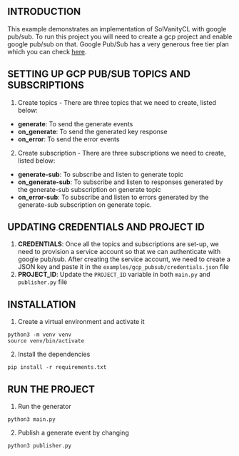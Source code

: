 ## INTRODUCTION
This example demonstrates an implementation of SolVanityCL with google pub/sub. To run this project you will need to create a gcp project and enable google pub/sub on that. Google Pub/Sub has a very generous free tier plan which you can check [here](https://cloud.google.com/pubsub/pricing).

## SETTING UP GCP PUB/SUB TOPICS AND SUBSCRIPTIONS
1. Create topics - There are three topics that we need to create, listed below:
-  **generate**: To send the generate events 
-  **on_generate**: To send the generated key response
-  **on_error**: To send the error events

2. Create subscription - There are three subscriptions we need to create, listed below:
- **generate-sub**: To subscribe and listen to generate topic
- **on_generate-sub**: To subscribe and listen to responses generated by the generate-sub subscription on generate topic
- **on_error-sub**: To subscribe and listen to errors generated by the generate-sub subscription on generate topic.

## UPDATING CREDENTIALS AND PROJECT ID
1. **CREDENTIALS**: Once all the topics and subscriptions are set-up, we need to provision a service account so that we can authenticate with google pub/sub. After creating the service account, we need to create a JSON key and paste it in the `examples/gcp_pubsub/credentials.json` file
2. **PROJECT_ID**: Update the `PROJECT_ID` variable in both `main.py` and `publisher.py` file

## INSTALLATION
1. Create a virtual environment and activate it
```
python3 -m venv venv
source venv/bin/activate
```

2. Install the dependencies
```
pip install -r requirements.txt
```

## RUN THE PROJECT
1. Run the generator
```
python3 main.py
```

2. Publish a generate event by changing
```
python3 publisher.py
```

